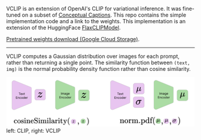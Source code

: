 VCLIP is an extension of OpenAI's CLIP for variational inference. It was fine-tuned on a subset of [Conceptual Captions](https://ai.google.com/research/ConceptualCaptions/). This repo contains the simple implementation code and a link to the weights. This implementation is an extension of the HuggingFace [FlaxCLIPModel](https://huggingface.co/transformers/model_doc/clip.html#flaxclipmodel).

[Pretrained weights download (Google Cloud Storage)](https://storage.googleapis.com/noahtren-public/vclip.ckpt).

---

VCLIP computes a Gaussian distribution over images for each prompt, rather than returning a single point. The similarity function between `(text, img)` is the normal probability density function rather than cosine similarity.

![CLIP and VCLIP](/model-comparison.png)
left: CLIP, right: VCLIP
